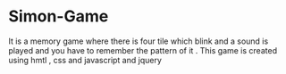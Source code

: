 # Simon-Game
It is a memory game where there is four tile which blink and a sound is played and you have to remember the pattern of it . This game is created using hmtl , css and javascript and jquery

